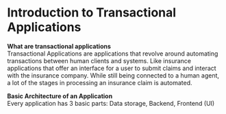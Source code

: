 # Introduction to Transactional Applications
<strong>What are transactional applications</strong> <br>
Transactional Applications are applications that revolve around automating transactions between human clients and systems. 
Like insurance applications that offer an interface for a user to submit claims and interact with the insurance company. While still being connected to a human agent, a lot of the stages in processing an insurance claim is automated. <br>

<strong>Basic Architecture of an Application</strong> <br> 
Every application has 3 basic parts:
Data storage, Backend, Frontend (UI)

<!--Add image here-->
